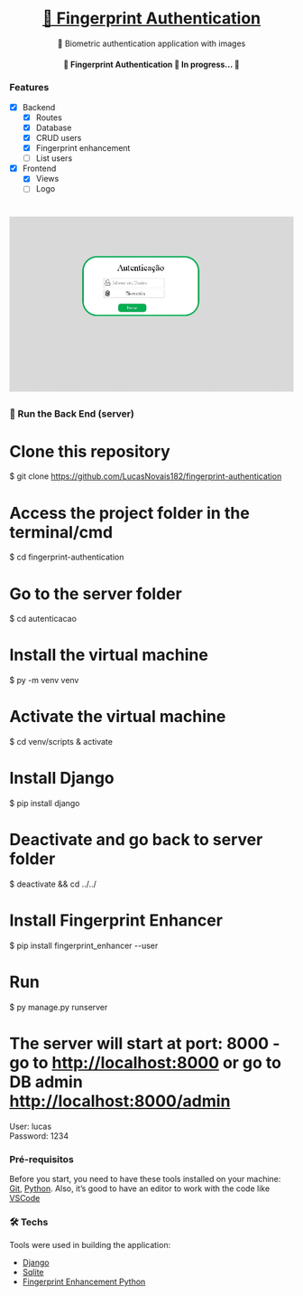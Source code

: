 <h1 align="center">
    <a href="https://pt-br.reactjs.org/">🔑 Fingerprint Authentication</a>
</h1>

<p align="center">🐾 Biometric authentication application with images</p>

<h4 align="center"> 
	🚧  Fingerprint Authentication 🐾 In progress...  🚧
</h4>

### Features

- [x] Backend
    - [x] Routes 
    - [x] Database
    - [x] CRUD users
    - [x] Fingerprint enhancement
    - [ ] List users 
- [x] Frontend
    - [x] Views
    - [ ] Logo
    
<h1 align="center">
  <img alt="Demonstration" title="#Demonstration" src="./demonstration.gif" />
</h1>

### 🎲 Run the Back End (server)

# Clone this repository
$ git clone <https://github.com/LucasNovais182/fingerprint-authentication>

# Access the project folder in the terminal/cmd
$ cd fingerprint-authentication

# Go to the server folder
$ cd autenticacao

# Install the virtual machine
$ py -m venv venv

# Activate the virtual machine
$ cd venv/scripts & activate

# Install Django
$ pip install django

# Deactivate and go back to server folder
$ deactivate && cd ../../

# Install Fingerprint Enhancer
$ pip install fingerprint_enhancer --user

# Run 
$ py manage.py runserver

# The server will start at port: 8000 - go to <http://localhost:8000> or go to DB admin <http://localhost:8000/admin>
User: lucas <br>
Password: 1234

### Pré-requisitos

Before you start, you need to have these tools installed on your machine:
[Git](https://git-scm.com), [Python](https://www.python.org/downloads/). 
Also, it’s good to have an editor to work with the code like [VSCode](https://code.visualstudio.com/)

### 🛠 Techs

Tools were used in building the application:

- [Django](https://www.djangoproject.com)
- [Sqlite](https://www.sqlite.org/index.html)
- [Fingerprint Enhancement Python](https://github.com/Utkarsh-Deshmukh/Fingerprint-Enhancement-Python)
